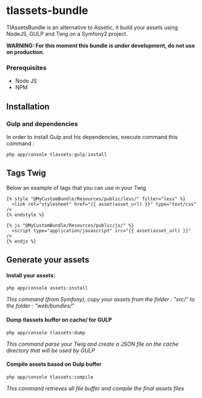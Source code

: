 tlassets-bundle
===============

TlAssetsBundle is an alternative to Assetic, it build your assets using NodeJS, GULP and Twig on a Symfony2 project.

__WARNING: For this moment this bundle is under development, do not use on production.__

### Prerequisites
   * Node JS 
   * NPM 

## Installation

### Gulp and dependencies
In order to install Gulp and his dependencies, execute command this command :
````
php app/console tlassets:gulp:install
````
## Tags Twig

Below an example of tags that you can use in your Twig

```` Twig
{% style "@MyCustomBundle/Resources/public/less/" filter="less" %}
  <link rel="stylesheet" href="{{ asset(asset_url) }}" type="text/css" />
{% endstyle %}

{% js "@MyCustomBundle/Resources/public/js/" %}
  <script type="application/javascript" src="{{ asset(asset_url) }}" />
{% endjs %}

````

## Generate your assets

#### Install your assets:

````
php app/console assets:install
````
_This command (from Symfony), copy your assets from the folder : "src/" to the folder : "web/bundles/"_


#### Dump tlassets buffer on cache/ for GULP
````
php app/console tlassets:dump
````
_This command parse your Twig and create a JSON file on the cache directory that will be used by GULP_

#### Compile assets based on Gulp buffer
````
php app/console tlassets:compile
````
_This command retrieves all file buffer and compile the final assets files_
